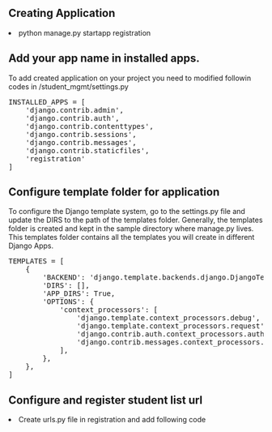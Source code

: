 
<h2>Creating Application</h2>
<li>python manage.py startapp registration</li>

<h2>Add your app name in installed apps.</h2>
<p>To add created application on your project you need to modified followin codes in /student_mgmt/settings.py
<pre>
INSTALLED_APPS = [
    'django.contrib.admin',
    'django.contrib.auth',
    'django.contrib.contenttypes',
    'django.contrib.sessions',
    'django.contrib.messages',
    'django.contrib.staticfiles',
    'registration'
]
</pre>
<h2>Configure template folder for application</h2>
<p>To configure the Django template system, go to the settings.py file and update the DIRS to the path of the templates folder. Generally, the templates folder is created and kept in the sample directory where manage.py lives. This templates folder contains all the templates you will create in different Django Apps.</p>
<pre>
TEMPLATES = [
    {
        'BACKEND': 'django.template.backends.django.DjangoTemplates',
        'DIRS': [],
        'APP_DIRS': True,
        'OPTIONS': {
            'context_processors': [
                'django.template.context_processors.debug',
                'django.template.context_processors.request',
                'django.contrib.auth.context_processors.auth',
                'django.contrib.messages.context_processors.messages',
            ],
        },
    },
]
</pre>
<h2>Configure and register student list url</h2>
<li>Create urls.py file in registration and add following code</li>
<pre>

</pre>



 
